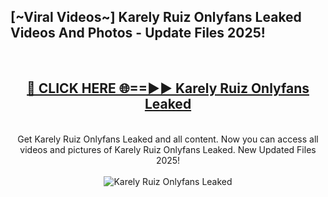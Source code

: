 <h2>[~Viral Videos~] Karely Ruiz Onlyfans Leaked Videos And Photos - Update Files 2025!</h2>
<br>
<div align="center">
<h2><a href="https://top-ai-tools.click/QrbHav" rel="nofollow">🔴 CLICK HERE 🌐==►► Karely Ruiz Onlyfans Leaked</a></h2>
<br>
Get Karely Ruiz Onlyfans Leaked and all content. Now you can access all videos and pictures of Karely Ruiz Onlyfans Leaked. New Updated Files 2025!
<br>
<br>
<a href="https://top-ai-tools.click/QrbHav" rel="nofollow" data-target="animated-image.originalLink"><img src="https://i.ibb.co.com/WyWwxjT/player-gif2.gif" alt="Karely Ruiz Onlyfans Leaked" style="max-width: 100%; display: inline-block;" data-target="animated-image.originalImage"></a>
</div>
<br>